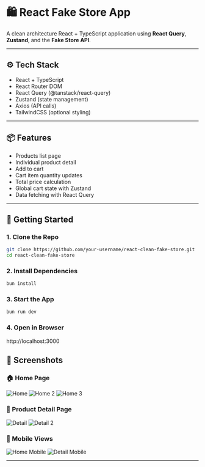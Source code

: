 # 🛍️ React Fake Store App

A clean architecture React + TypeScript application using **React Query**, **Zustand**, and the **Fake Store API**.

---

## ⚙️ Tech Stack

- React + TypeScript
- React Router DOM
- React Query (@tanstack/react-query)
- Zustand (state management)
- Axios (API calls)
- TailwindCSS (optional styling)

---

## 📦 Features

- Products list page
- Individual product detail
- Add to cart
- Cart item quantity updates
- Total price calculation
- Global cart state with Zustand
- Data fetching with React Query

---

## 🚀 Getting Started

### 1. Clone the Repo
```bash
git clone https://github.com/your-username/react-clean-fake-store.git
cd react-clean-fake-store
```

### 2. Install Dependencies
```bash
bun install
```

### 3. Start the App
```bash
bun run dev
``` 

### 4. Open in Browser
http://localhost:3000

## 📸 Screenshots

### 🏠 Home Page
![Home](./screenshots/home.png)
![Home 2](./screenshots/home2.png)
![Home 3](./screenshots/home3.png)

### 📄 Product Detail Page
![Detail](./screenshots/detail.png)
![Detail 2](./screenshots/detail2.png)

### 📱 Mobile Views
![Home Mobile](./screenshots/home-sm.png)
![Detail Mobile](./screenshots/detail-sm.png)

---